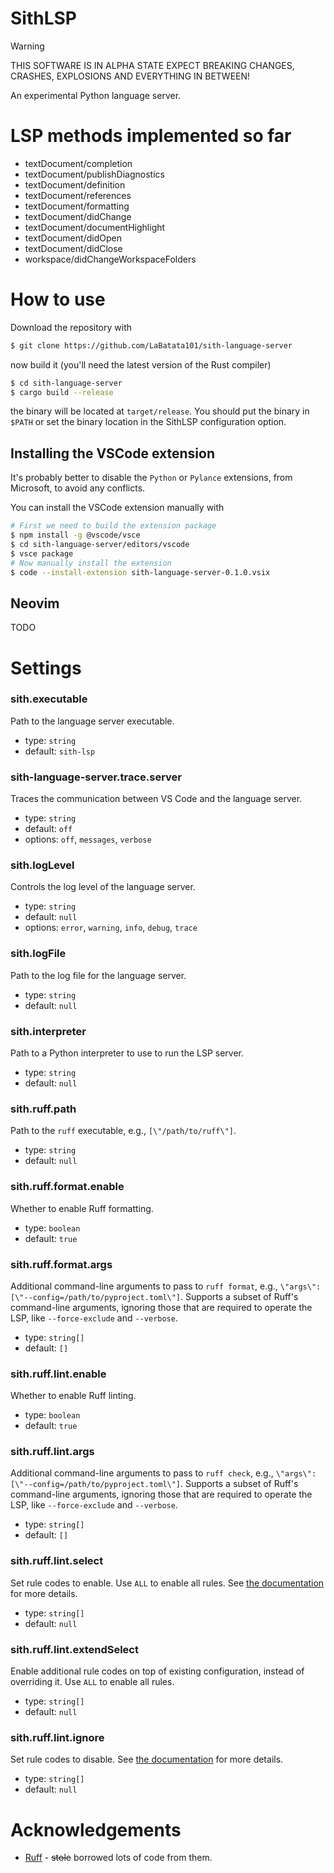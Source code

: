 # SithLSP

> [!WARNING]
> THIS SOFTWARE IS IN ALPHA STATE EXPECT BREAKING CHANGES, CRASHES, EXPLOSIONS AND EVERYTHING IN BETWEEN!

An experimental Python language server.

# LSP methods implemented so far

- textDocument/completion
- textDocument/publishDiagnostics
- textDocument/definition
- textDocument/references
- textDocument/formatting
- textDocument/didChange
- textDocument/documentHighlight
- textDocument/didOpen
- textDocument/didClose
- workspace/didChangeWorkspaceFolders

# How to use

Download the repository with

```sh
$ git clone https://github.com/LaBatata101/sith-language-server
```

now build it (you'll need the latest version of the Rust compiler)

```sh
$ cd sith-language-server
$ cargo build --release
```

the binary will be located at `target/release`. You should put the binary in `$PATH` or
set the binary location in the SithLSP configuration option.

## Installing the VSCode extension

It's probably better to disable the `Python` or `Pylance` extensions, from Microsoft, to avoid any conflicts.

You can install the VSCode extension manually with

```sh
# First we need to build the extension package
$ npm install -g @vscode/vsce
$ cd sith-language-server/editors/vscode
$ vsce package
# Now manually install the extension
$ code --install-extension sith-language-server-0.1.0.vsix
```

## Neovim

TODO

# Settings

### sith.executable

Path to the language server executable.

- type: `string`
- default: `sith-lsp`

### sith-language-server.trace.server

Traces the communication between VS Code and the language server.

- type: `string`
- default: `off`
- options: `off`, `messages`, `verbose`

### sith.logLevel

Controls the log level of the language server.

- type: `string`
- default: `null`
- options: `error`, `warning`, `info`, `debug`, `trace`

### sith.logFile

Path to the log file for the language server.

- type: `string`
- default: `null`

### sith.interpreter

Path to a Python interpreter to use to run the LSP server.

- type: `string`
- default: `null`

### sith.ruff.path

Path to the `ruff` executable, e.g., `[\"/path/to/ruff\"]`.

- type: `string`
- default: `null`

### sith.ruff.format.enable

Whether to enable Ruff formatting.

- type: `boolean`
- default: `true`

### sith.ruff.format.args

Additional command-line arguments to pass to `ruff format`, e.g., `\"args\": [\"--config=/path/to/pyproject.toml\"]`. Supports a subset of Ruff's command-line arguments, ignoring those that are required to operate the LSP, like `--force-exclude` and `--verbose`.

- type: `string[]`
- default: `[]`

### sith.ruff.lint.enable

Whether to enable Ruff linting.

- type: `boolean`
- default: `true`

### sith.ruff.lint.args

Additional command-line arguments to pass to `ruff check`, e.g., `\"args\": [\"--config=/path/to/pyproject.toml\"]`. Supports a subset of Ruff's command-line arguments, ignoring those that are required to operate the LSP, like `--force-exclude` and `--verbose`.

- type: `string[]`
- default: `[]`

### sith.ruff.lint.select

Set rule codes to enable. Use `ALL` to enable all rules. See [the documentation](https://docs.astral.sh/ruff/settings/#lint_select) for more details.

- type: `string[]`
- default: `null`

### sith.ruff.lint.extendSelect

Enable additional rule codes on top of existing configuration, instead of overriding it. Use `ALL` to enable all rules.

- type: `string[]`
- default: `null`

### sith.ruff.lint.ignore

Set rule codes to disable. See [the documentation](https://docs.astral.sh/ruff/settings/#lint_ignore) for more details.

- type: `string[]`
- default: `null`

# Acknowledgements

- [Ruff](https://github.com/astral-sh/ruff) - ~~stole~~ borrowed lots of code from them.
